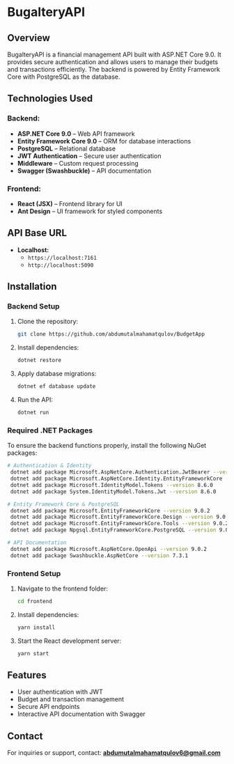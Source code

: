 ﻿# BugalteryAPI

## Overview
BugalteryAPI is a financial management API built with ASP.NET Core 9.0. It provides secure authentication and allows users to manage their budgets and transactions efficiently. The backend is powered by Entity Framework Core with PostgreSQL as the database.

## Technologies Used
### Backend:
- **ASP.NET Core 9.0** – Web API framework
- **Entity Framework Core 9.0** – ORM for database interactions
- **PostgreSQL** – Relational database
- **JWT Authentication** – Secure user authentication
- **Middleware** – Custom request processing
- **Swagger (Swashbuckle)** – API documentation

### Frontend:
- **React (JSX)** – Frontend library for UI
- **Ant Design** – UI framework for styled components

## API Base URL
- **Localhost:**
  - `https://localhost:7161`
  - `http://localhost:5090`

## Installation
### Backend Setup
1. Clone the repository:
   ```sh
   git clone https://github.com/abdumutalmahamatqulov/BudgetApp
   ```
2. Install dependencies:
   ```sh
   dotnet restore
   ```
3. Apply database migrations:
   ```sh
   dotnet ef database update
   ```
4. Run the API:
   ```sh
   dotnet run
   ```

### Required .NET Packages
To ensure the backend functions properly, install the following NuGet packages:
```sh
# Authentication & Identity
 dotnet add package Microsoft.AspNetCore.Authentication.JwtBearer --version 9.0.2
 dotnet add package Microsoft.AspNetCore.Identity.EntityFrameworkCore --version 9.0.2
 dotnet add package Microsoft.IdentityModel.Tokens --version 8.6.0
 dotnet add package System.IdentityModel.Tokens.Jwt --version 8.6.0

# Entity Framework Core & PostgreSQL
 dotnet add package Microsoft.EntityFrameworkCore --version 9.0.2
 dotnet add package Microsoft.EntityFrameworkCore.Design --version 9.0.2
 dotnet add package Microsoft.EntityFrameworkCore.Tools --version 9.0.2
 dotnet add package Npgsql.EntityFrameworkCore.PostgreSQL --version 9.0.4

# API Documentation
 dotnet add package Microsoft.AspNetCore.OpenApi --version 9.0.2
 dotnet add package Swashbuckle.AspNetCore --version 7.3.1
```

### Frontend Setup
1. Navigate to the frontend folder:
   ```sh
   cd frontend
   ```
2. Install dependencies:
   ```sh
   yarn install
   ```
3. Start the React development server:
   ```sh
   yarn start
   ```

## Features
- User authentication with JWT
- Budget and transaction management
- Secure API endpoints
- Interactive API documentation with Swagger

## Contact
For inquiries or support, contact: **abdumutalmahamatqulov6@gmail.com**

